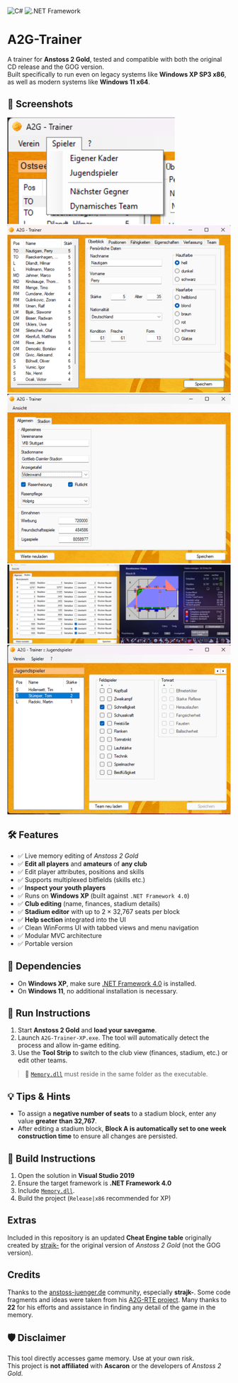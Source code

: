 ![C#](https://img.shields.io/badge/language-C%23-239120?logo=c-sharp&logoColor=white) ![.NET Framework](https://img.shields.io/badge/.NET-4.0-blueviolet)

# A2G-Trainer

A trainer for **Anstoss 2 Gold**, tested and compatible with both the original CD release and the GOG version.  
Built specifically to run even on legacy systems like **Windows XP SP3 x86**, as well as modern systems like **Windows 11 x64**.

## 📸 Screenshots
![Team Choice](docs/TeamChoice.png)  
![Screenshot](docs/screenshot_main.png)  
![Club View](docs/ClubView.png)  
![Stadium](docs/Stadium.png)
![Trainees](docs/Trainees.png)  

## 🛠 Features
- ✅ Live memory editing of *Anstoss 2 Gold*
- ✅ **Edit all players** and **amateurs** of **any club**
- ✅ Edit player attributes, positions and skills
- ✅ Supports multiplexed bitfields (skills etc.)
- ✅ **Inspect your youth players**  
- ✅ Runs on **Windows XP** (built against `.NET Framework 4.0`)
- ✅ **Club editing** (name, finances, stadium details)  
- ✅ **Stadium editor** with up to 2 × 32,767 seats per block  
- ✅ **Help section** integrated into the UI  
- ✅ Clean WinForms UI with tabbed views and menu navigation
- ✅ Modular MVC architecture
- ✅ Portable version

## 🧩 Dependencies
- On **Windows XP**, make sure [.NET Framework 4.0](https://www.microsoft.com/en-us/download/details.aspx?id=17718) is installed.  
- On **Windows 11**, no additional installation is necessary.  

## 🚀 Run Instructions
1. Start **Anstoss 2 Gold** and **load your savegame**.  
2. Launch `A2G-Trainer-XP.exe`. The tool will automatically detect the process and allow in-game editing.  
3. Use the **Tool Strip** to switch to the club view (finances, stadium, etc.) or edit other teams.

> 📌 [`Memory.dll`](https://github.com/transfairs/memory.dll-xp) must reside in the same folder as the executable.

## 💡 Tips & Hints
- To assign a **negative number of seats** to a stadium block, enter any value **greater than 32,767**.  
- After editing a stadium block, **Block A is automatically set to one week construction time** to ensure all changes are persisted.  

## 🔧 Build Instructions
1. Open the solution in **Visual Studio 2019**  
2. Ensure the target framework is **.NET Framework 4.0**  
3. Include [`Memory.dll`](https://github.com/transfairs/memory.dll-xp).  
4. Build the project (`Release|x86` recommended for XP)  

## Extras
Included in this repository is an updated **Cheat Engine table** originally created by [strajk-](https://www.anstoss-juenger.de/index.php/topic,4619.0.html) for the original version of *Anstoss 2 Gold* (not the GOG version).

## Credits
Thanks to the [anstoss-juenger.de](https://www.anstoss-juenger.de/index.php/topic,6260.0.html) community, especially **strajk-**. Some code fragments and ideas were taken from his [A2G-RTE project](https://github.com/strajk-/A2G-RTE). Many thanks to **22** for his efforts and assistance in finding any detail of the game in the memory.

## 🛡 Disclaimer
This tool directly accesses game memory. Use at your own risk.  
This project is **not affiliated** with **Ascaron** or the developers of *Anstoss 2 Gold*.
